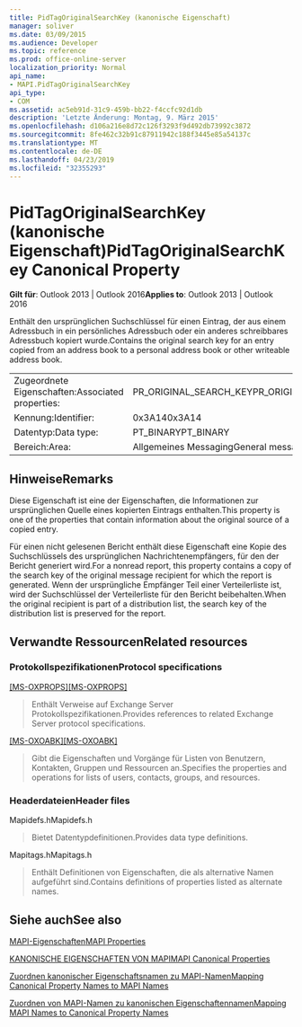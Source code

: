 ```yaml
---
title: PidTagOriginalSearchKey (kanonische Eigenschaft)
manager: soliver
ms.date: 03/09/2015
ms.audience: Developer
ms.topic: reference
ms.prod: office-online-server
localization_priority: Normal
api_name:
- MAPI.PidTagOriginalSearchKey
api_type:
- COM
ms.assetid: ac5eb91d-31c9-459b-bb22-f4ccfc92d1db
description: 'Letzte Änderung: Montag, 9. März 2015'
ms.openlocfilehash: d106a216e8d72c126f3293f9d492db73992c3872
ms.sourcegitcommit: 8fe462c32b91c87911942c188f3445e85a54137c
ms.translationtype: MT
ms.contentlocale: de-DE
ms.lasthandoff: 04/23/2019
ms.locfileid: "32355293"
---
```

# <a name="pidtagoriginalsearchkey-canonical-property"></a><span data-ttu-id="331c9-103">PidTagOriginalSearchKey (kanonische Eigenschaft)</span><span class="sxs-lookup"><span data-stu-id="331c9-103">PidTagOriginalSearchKey Canonical Property</span></span>

  
  
<span data-ttu-id="331c9-104">**Gilt für**: Outlook 2013 | Outlook 2016</span><span class="sxs-lookup"><span data-stu-id="331c9-104">**Applies to**: Outlook 2013 | Outlook 2016</span></span> 
  
<span data-ttu-id="331c9-105">Enthält den ursprünglichen Suchschlüssel für einen Eintrag, der aus einem Adressbuch in ein persönliches Adressbuch oder ein anderes schreibbares Adressbuch kopiert wurde.</span><span class="sxs-lookup"><span data-stu-id="331c9-105">Contains the original search key for an entry copied from an address book to a personal address book or other writeable address book.</span></span>
  
|||
|:-----|:-----|
|<span data-ttu-id="331c9-106">Zugeordnete Eigenschaften:</span><span class="sxs-lookup"><span data-stu-id="331c9-106">Associated properties:</span></span>  <br/> |<span data-ttu-id="331c9-107">PR_ORIGINAL_SEARCH_KEY</span><span class="sxs-lookup"><span data-stu-id="331c9-107">PR_ORIGINAL_SEARCH_KEY</span></span>  <br/> |
|<span data-ttu-id="331c9-108">Kennung:</span><span class="sxs-lookup"><span data-stu-id="331c9-108">Identifier:</span></span>  <br/> |<span data-ttu-id="331c9-109">0x3A14</span><span class="sxs-lookup"><span data-stu-id="331c9-109">0x3A14</span></span>  <br/> |
|<span data-ttu-id="331c9-110">Datentyp:</span><span class="sxs-lookup"><span data-stu-id="331c9-110">Data type:</span></span>  <br/> |<span data-ttu-id="331c9-111">PT_BINARY</span><span class="sxs-lookup"><span data-stu-id="331c9-111">PT_BINARY</span></span>  <br/> |
|<span data-ttu-id="331c9-112">Bereich:</span><span class="sxs-lookup"><span data-stu-id="331c9-112">Area:</span></span>  <br/> |<span data-ttu-id="331c9-113">Allgemeines Messaging</span><span class="sxs-lookup"><span data-stu-id="331c9-113">General messaging</span></span>  <br/> |
   
## <a name="remarks"></a><span data-ttu-id="331c9-114">Hinweise</span><span class="sxs-lookup"><span data-stu-id="331c9-114">Remarks</span></span>

<span data-ttu-id="331c9-115">Diese Eigenschaft ist eine der Eigenschaften, die Informationen zur ursprünglichen Quelle eines kopierten Eintrags enthalten.</span><span class="sxs-lookup"><span data-stu-id="331c9-115">This property is one of the properties that contain information about the original source of a copied entry.</span></span>
  
<span data-ttu-id="331c9-116">Für einen nicht gelesenen Bericht enthält diese Eigenschaft eine Kopie des Suchschlüssels des ursprünglichen Nachrichtenempfängers, für den der Bericht generiert wird.</span><span class="sxs-lookup"><span data-stu-id="331c9-116">For a nonread report, this property contains a copy of the search key of the original message recipient for which the report is generated.</span></span> <span data-ttu-id="331c9-117">Wenn der ursprüngliche Empfänger Teil einer Verteilerliste ist, wird der Suchschlüssel der Verteilerliste für den Bericht beibehalten.</span><span class="sxs-lookup"><span data-stu-id="331c9-117">When the original recipient is part of a distribution list, the search key of the distribution list is preserved for the report.</span></span>
  
## <a name="related-resources"></a><span data-ttu-id="331c9-118">Verwandte Ressourcen</span><span class="sxs-lookup"><span data-stu-id="331c9-118">Related resources</span></span>

### <a name="protocol-specifications"></a><span data-ttu-id="331c9-119">Protokollspezifikationen</span><span class="sxs-lookup"><span data-stu-id="331c9-119">Protocol specifications</span></span>

<span data-ttu-id="331c9-120">[[MS-OXPROPS]](https://msdn.microsoft.com/library/f6ab1613-aefe-447d-a49c-18217230b148%28Office.15%29.aspx)</span><span class="sxs-lookup"><span data-stu-id="331c9-120">[[MS-OXPROPS]](https://msdn.microsoft.com/library/f6ab1613-aefe-447d-a49c-18217230b148%28Office.15%29.aspx)</span></span>
  
> <span data-ttu-id="331c9-121">Enthält Verweise auf Exchange Server Protokollspezifikationen.</span><span class="sxs-lookup"><span data-stu-id="331c9-121">Provides references to related Exchange Server protocol specifications.</span></span>
    
<span data-ttu-id="331c9-122">[[MS-OXOABK]](https://msdn.microsoft.com/library/f4cf9b4c-9232-4506-9e71-2270de217614%28Office.15%29.aspx)</span><span class="sxs-lookup"><span data-stu-id="331c9-122">[[MS-OXOABK]](https://msdn.microsoft.com/library/f4cf9b4c-9232-4506-9e71-2270de217614%28Office.15%29.aspx)</span></span>
  
> <span data-ttu-id="331c9-123">Gibt die Eigenschaften und Vorgänge für Listen von Benutzern, Kontakten, Gruppen und Ressourcen an.</span><span class="sxs-lookup"><span data-stu-id="331c9-123">Specifies the properties and operations for lists of users, contacts, groups, and resources.</span></span>
    
### <a name="header-files"></a><span data-ttu-id="331c9-124">Headerdateien</span><span class="sxs-lookup"><span data-stu-id="331c9-124">Header files</span></span>

<span data-ttu-id="331c9-125">Mapidefs.h</span><span class="sxs-lookup"><span data-stu-id="331c9-125">Mapidefs.h</span></span>
  
> <span data-ttu-id="331c9-126">Bietet Datentypdefinitionen.</span><span class="sxs-lookup"><span data-stu-id="331c9-126">Provides data type definitions.</span></span>
    
<span data-ttu-id="331c9-127">Mapitags.h</span><span class="sxs-lookup"><span data-stu-id="331c9-127">Mapitags.h</span></span>
  
> <span data-ttu-id="331c9-128">Enthält Definitionen von Eigenschaften, die als alternative Namen aufgeführt sind.</span><span class="sxs-lookup"><span data-stu-id="331c9-128">Contains definitions of properties listed as alternate names.</span></span>
    
## <a name="see-also"></a><span data-ttu-id="331c9-129">Siehe auch</span><span class="sxs-lookup"><span data-stu-id="331c9-129">See also</span></span>



[<span data-ttu-id="331c9-130">MAPI-Eigenschaften</span><span class="sxs-lookup"><span data-stu-id="331c9-130">MAPI Properties</span></span>](mapi-properties.md)
  
[<span data-ttu-id="331c9-131">KANONISCHE EIGENSCHAFTEN VON MAPI</span><span class="sxs-lookup"><span data-stu-id="331c9-131">MAPI Canonical Properties</span></span>](mapi-canonical-properties.md)
  
[<span data-ttu-id="331c9-132">Zuordnen kanonischer Eigenschaftsnamen zu MAPI-Namen</span><span class="sxs-lookup"><span data-stu-id="331c9-132">Mapping Canonical Property Names to MAPI Names</span></span>](mapping-canonical-property-names-to-mapi-names.md)
  
[<span data-ttu-id="331c9-133">Zuordnen von MAPI-Namen zu kanonischen Eigenschaftennamen</span><span class="sxs-lookup"><span data-stu-id="331c9-133">Mapping MAPI Names to Canonical Property Names</span></span>](mapping-mapi-names-to-canonical-property-names.md)

